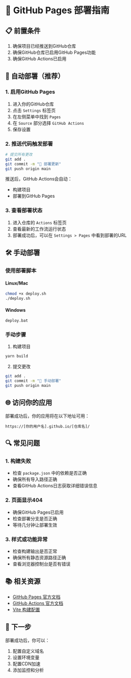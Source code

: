 # 🚀 GitHub Pages 部署指南

## 📋 前置条件

1. 确保项目已经推送到GitHub仓库
2. 确保GitHub仓库已启用GitHub Pages功能
3. 确保GitHub Actions已启用

## 🔧 自动部署（推荐）

### 1. 启用GitHub Pages

1. 进入你的GitHub仓库
2. 点击 `Settings` 标签页
3. 在左侧菜单中找到 `Pages`
4. 在 `Source` 部分选择 `GitHub Actions`
5. 保存设置

### 2. 推送代码触发部署

```bash
# 提交所有更改
git add .
git commit -m "🚀 部署更新"
git push origin main
```

推送后，GitHub Actions会自动：
- 构建项目
- 部署到GitHub Pages

### 3. 查看部署状态

1. 进入仓库的 `Actions` 标签页
2. 查看最新的工作流运行状态
3. 部署成功后，可以在 `Settings > Pages` 中看到部署的URL

## 🛠️ 手动部署

### 使用部署脚本

#### Linux/Mac
```bash
chmod +x deploy.sh
./deploy.sh
```

#### Windows
```cmd
deploy.bat
```

### 手动步骤

1. 构建项目
```bash
yarn build
```

2. 提交更改
```bash
git add .
git commit -m "🚀 手动部署"
git push origin main
```

## 🌐 访问你的应用

部署成功后，你的应用将在以下地址可用：
```
https://[你的用户名].github.io/[仓库名]/
```

## 🔍 常见问题

### 1. 构建失败
- 检查 `package.json` 中的依赖是否正确
- 确保所有导入路径正确
- 查看GitHub Actions日志获取详细错误信息

### 2. 页面显示404
- 确保GitHub Pages已启用
- 检查部署分支是否正确
- 等待几分钟让部署生效

### 3. 样式或功能异常
- 检查构建输出是否正常
- 确保所有静态资源路径正确
- 查看浏览器控制台是否有错误

## 📚 相关资源

- [GitHub Pages 官方文档](https://docs.github.com/en/pages)
- [GitHub Actions 官方文档](https://docs.github.com/en/actions)
- [Vite 构建配置](https://vitejs.dev/config/)

## 🎯 下一步

部署成功后，你可以：
1. 配置自定义域名
2. 设置环境变量
3. 配置CDN加速
4. 添加监控和分析

